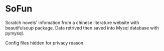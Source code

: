 # SoFun

Scratch novels' infomation from a chinese literature website with beautifulsoup package.
Data retrived then saved into Mysql database with pymysql.

Config files hidden for privacy reason.
